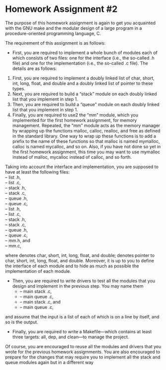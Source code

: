 # Homework Assignment #2

The purpose of this homework assignment is again to get you acquainted with the GNU make and the modular
design of a large program in a procedure-oriented programming language, C.

The requirement of this assignment is as follows:

 * First, you are required to implement a whole bunch of modules each of which consists of two files: one for
 the interface (i.e., the so-called .h file) and one for the implementation (i.e., the so-called .c file). The
 details are as follows:
  1. First, you are required to implement a doubly linked list of char, short, int, long, float, and
  double and a doubly linked list of pointer to these types.
  2. Next, you are required to build a “stack” module on each doubly linked list that you implement in
  step 1.
  3. Then, you are required to build a “queue” module on each doubly linked list that you implement in
  step 1.
  4. Finally, you are required to use2
  the “mm” module, which you implemented for the first homework
  assignment, for memory management. Repeated, the “mm” module acts as the memory manager
  by wrapping up the functions malloc, calloc, realloc, and free as defined in the standard
  library. One way to wrap up these functions is to add a prefix to the name of these functions so that
  malloc is named mymalloc, calloc is named mycalloc, and so on. Also, if you have not
  done so yet in the first homework assignment, this time you may want to use mymalloc instead of
  malloc, mycalloc instead of calloc, and so forth.  
 
 Taking into account the interface and implementation, you are supposed to have at least the following files:  
    – list <type>.h,  
    – list <type>.c,  
    – stack <type>.h,  
    – stack <type>.c,  
    – queue <type>.h,  
    – queue <type>.c,  
    – list <ptr to type>.h,  
    – list <ptr to type>.c,  
    – stack <ptr to type>.h,  
    – stack <ptr to type>.c,  
    – queue <ptr to type>.h,  
    – queue <ptr to type>.c,  
    – mm.h, and  
    – mm.c,  

 where <type> denotes char, short, int, long, float, and double; <ptr to type> denotes
 pointer to char, short, int, long, float, and double. Moreover, it is up to you to define the
 interface of each module and to hide as much as possible the implementation of each module.
* Then, you are required to write drivers to test all the modules that you design and implement in the previous step. You may name them
  * – main stack <type>.c,
  * – main queue <type>.c,
  * – main stack <ptr to type>.c, and
  * – main queue <ptr to type>.c,  

and assume that the input is a list of <type> each of which is on a line by itself, and so is the output.
* Finally, you are required to write a Makefile—which contains at least three targets: all, dep, and clean—to
manage the project.  

Of course, you are encouraged to reuse all the modules and drivers that you wrote for the previous homework
assigmments. You are also encouraged to prepare for the changes that may require you to implement all the stack
and queue modules again but in a different way
